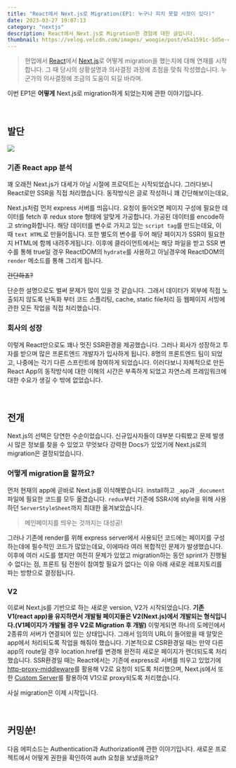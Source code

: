 ```yaml
---
title: "React에서 Next.js로 Migration(EP1: 누구나 피치 못할 사정이 있다)"
date: 2023-03-27 19:07:13
category: "nextjs"
description: React에서 Next.js로 Migration한 경험에 대한 글입니다.
thumbnail: https://velog.velcdn.com/images/_woogie/post/e5a1591c-5d5e-40b2-93cd-e1c72daad9ef/image.jpg
---
```



> 현업에서 [React](https://react.dev/)에서 [Next.js](https://nextjs.org/)로 어떻게 migration을 했는지에 대해 연재를 시작합니다.
그 때 당시의 상황설명과 의사결정 과정에 초점을 맞춰 작성했습니다. 
누군가의 의사결정에 조금의 도움이 되길 바라며.

이번 EP1은 **어떻게** Next.js로 migration하게 되었는지에 관한 이야기입니다.

<br/>

## 발단
![](https://velog.velcdn.com/images/_woogie/post/e5a1591c-5d5e-40b2-93cd-e1c72daad9ef/image.jpg)
### 기존 React app 분석

꽤 오래전 Next.js가 대세가 아닐 시절에 프로덕트는 시작되었습니다. 그러다보니 React로만 SSR을 직접 처리했습니다. 동작방식은 글로 작성하니 꽤 간단해보이는데요,

Next.js처럼 먼저 express 서버를 띄웁니다.
요청이 들어오면 페이지 구성에 필요한 데이터를 fetch 후 redux store 형태에 알맞게 가공합니다.
가공된 데이터를 encode하고 string화합니다.
해당 데이터를 변수로 가지고 있는 `script tag`를 만드는데요, 이 때 `text HTML`로 만들어둡니다.
또한 별도의 변수를 두어 해당 페이지가 SSR이 필요한지 HTML에 함께 내려주게됩니다.
이후에 클라이언트에서는 해당 파일을 받고 SSR 변수를 통해 true일 경우 ReactDOM의 `hydrate`를 사용하고 아닐경우에 ReactDOM의 `render` 메소드를 통해 그리게 됩니다.

~~간단하죠?~~

단순한 설명으로도 벌써 문제가 많이 있을 것 같습니다. 그래서 데이터가 외부에 직접 노출되지 않도록 난독화 부터 코드 스플리팅, cache, static file처리 등 웹페이지 서빙에 관한 모든 작업을 직접 처리했습니다.

### 회사의 성장

이렇게 React만으로도 꽤나 멋진 SSR환경을 제공했습니다. 그러나 회사가 성장하고 투자를 받으며 많은 프론트엔드 개발자가 입사하게 됩니다. 8명의 프론트엔드 팀이 되었고, 나중에는 각기 다른 스프린트에 참여하게 되었습니다. 이러다보니 자체적으로 만든 React App의 동작방식에 대한 이해의 시간은 부족하게 되었고 자연스레 프레임워크에 대한 수요가 생길 수 밖에 없었습니다. 

<Br/>

## 전개

Next.js의 선택은 당연한 수순이었습니다. 신규입사자들이 대부분 다뤄봤고 문제 발생시 많은 정보를 찾을 수 있었고 무엇보다 강력한 Docs가 있었기에 Next.js로의 migration은 결정되었습니다. 

### 어떻게 migration을 할까요?

먼저 현재의 app에 곧바로 Next.js를 이식해봤습니다. install하고 `_app`과 `_document`파일에 필요한 코드를 모두 옮겼습니다. `redux`부터 기존에 SSR시에 style을 위해 사용하던 `ServerStyleSheet`까지 최대한 옮겨보았습니다.

> 메인페이지를 띄우는 것까지는 대성공!
> 

그러나 기존에 render를 위해 express server에서 사용되던 코드에는 페이지를 구성하는데에 필수적인 코드가 많았는데요, 이에따라 여러 복합적인 문제가 발생했습니다. 이후에 여러 시도를 했지만 여전히 문제가 있었고  migration하는 동안 sprint가 진행될 수 없다는 점, 프론트 팀 전원이 참여할 필요가 없다는 이유 아래 새로운 레포지토리를 파는 방향으로 결정됩니다.

### V2

이로써 Next.js를 기반으로 하는 새로운 version, V2가 시작되었습니다. **기존 V1(react app)을 유지하면서 개발될 페이지들은 V2(Next.js)에서 개발되는 형식입니다.(V1페이지가 개발될 경우 V2로 Migration 후 개발)** 이렇게되면 하나의 도메인에서 2종류의 서버가 연결되어 있는 상태입니다. 그래서 임의의 URL이 들어왔을 때 알맞은 app에서 처리되도록 작업을 해줘야 했습니다. 기본적으로 CSR환경일 때는 만약 다른 app의 route일 경우 location.href를 변경해 완전히 새로운 페이지가 렌더되도록 처리했습니다. SSR환경일 때는 React에서는 기존에 express로 서버를 띄우고 있었기에 [http-proxy-middleware](https://www.npmjs.com/package/http-proxy-middleware)를 활용해 V2로 요청이 되도록 처리했으며, Next.js에서 또한 [Custom Server](https://nextjs.org/docs/advanced-features/custom-server)를 활용하여 V1으로 proxy되도록 처리했습니다.

사실 migration은 이제 시작입니다. 

<br/>

## 커밍쑨!

다음 에피소드는 Authentication과 Authorization에 관한 이야기입니다. 새로운 프로젝트에서 어떻게 권한을 확인하여 auth 요청을 보냈을까요?